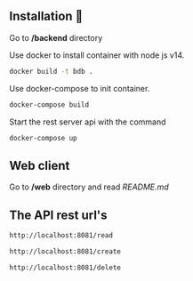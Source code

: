 ## Installation 🚀

Go to **/backend** directory

Use docker to install container with node js v14.

```bash
docker build -t bdb .
```
Use docker-compose to init container.

```bash
docker-compose build
```
Start the rest server api with the command

```bash
docker-compose up
```

## Web client

Go to **/web** directory and read *README.md*


## The API rest url's

```bash
http://localhost:8081/read
```

```bash
http://localhost:8081/create

```
```bash
http://localhost:8081/delete
```
